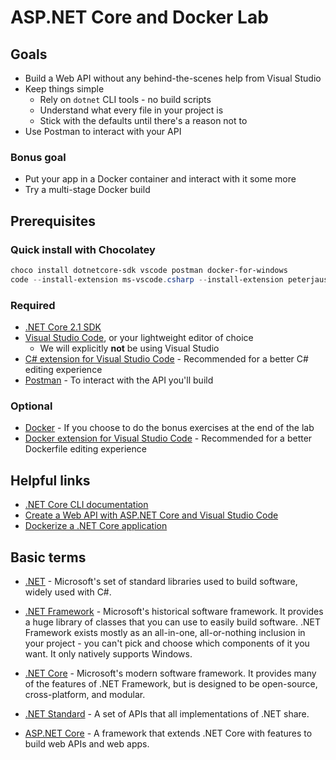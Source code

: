 # ASP&#46;NET Core and Docker Lab

## Goals

* Build a Web API without any behind-the-scenes help from Visual Studio
* Keep things simple
  * Rely on `dotnet` CLI tools - no build scripts
  * Understand what every file in your project is
  * Stick with the defaults until there's a reason not to
* Use Postman to interact with your API

### Bonus goal

* Put your app in a Docker container and interact with it some more
* Try a multi-stage Docker build

## Prerequisites

### Quick install with Chocolatey

```powershell
choco install dotnetcore-sdk vscode postman docker-for-windows
code --install-extension ms-vscode.csharp --install-extension peterjausovec.vscode-docker
```

### Required

* [.NET Core 2.1 SDK](https://www.microsoft.com/net/download)
* [Visual Studio Code](https://code.visualstudio.com/), or your lightweight editor of choice
  * We will explicitly **not** be using Visual Studio
* [C# extension for Visual Studio Code](https://marketplace.visualstudio.com/items?itemName=ms-vscode.csharp) - Recommended for a better C# editing experience
* [Postman](https://www.getpostman.com/) - To interact with the API you'll build

### Optional

* [Docker](https://www.docker.com/products/docker-desktop) - If you choose to do the bonus exercises at the end of the lab
* [Docker extension for Visual Studio Code](https://marketplace.visualstudio.com/items?itemName=PeterJausovec.vscode-docker) - Recommended for a better Dockerfile editing experience

## Helpful links

* [.NET Core CLI documentation](https://docs.microsoft.com/en-us/dotnet/core/tools/?tabs=netcore2x)
* [Create a Web API with ASP.NET Core and Visual Studio Code](https://docs.microsoft.com/en-us/aspnet/core/tutorials/web-api-vsc?view=aspnetcore-2.1)
* [Dockerize a .NET Core application](https://docs.docker.com/engine/examples/dotnetcore/)

## Basic terms

* [.NET](https://www.microsoft.com/net/learn/what-is-dotnet) - Microsoft's set of standard libraries used to build software, widely used with C#.

* [.NET Framework](https://docs.microsoft.com/en-us/dotnet/framework/) - Microsoft's historical software framework. It provides a huge library of classes that you can use to easily build software. .NET Framework exists mostly as an all-in-one, all-or-nothing inclusion in your project - you can't pick and choose which components of it you want. It only natively supports Windows.

* [.NET Core](https://docs.microsoft.com/en-us/dotnet/core/) - Microsoft's modern software framework. It provides many of the features of .NET Framework, but is designed to be open-source, cross-platform, and modular.

* [.NET Standard](https://docs.microsoft.com/en-us/dotnet/standard/net-standard) - A set of APIs that all implementations of .NET share.

* [ASP.NET Core](https://docs.microsoft.com/en-us/aspnet/core/) - A framework that extends .NET Core with features to build web APIs and web apps.